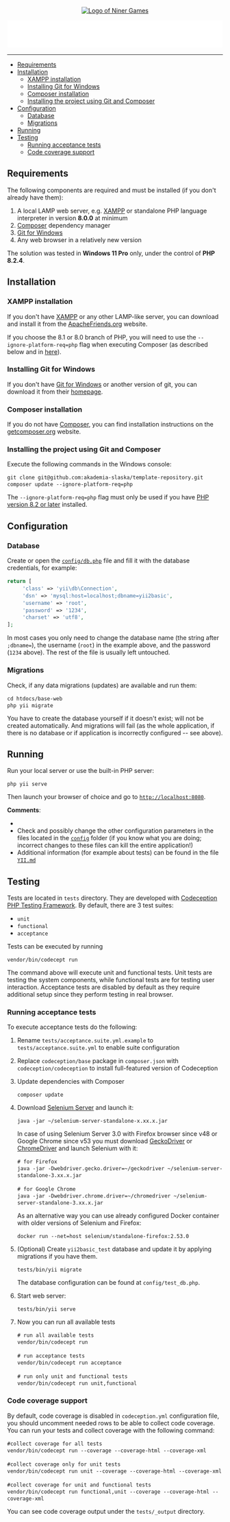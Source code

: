 <!--suppress ALL -->

<p align="center">
    <a href="https://www.ninergames.com/" target="_blank">
        <img src="https://ninergames.com/Niner-Games-Logo-for-GitHub.png" alt="Logo of Niner Games" width="300" height="238">
    </a>
</p>

<p align="center">
    <img src="TITLE.svg" width="600" height="63" alt="MagiEdit">
</p>

<hr>

- [Requirements](#requirements)
- [Installation](#installation)
    * [XAMPP installation](#xampp-installation)
    * [Installing Git for Windows](#installing-git-for-windows)
    * [Composer installation](#composer-installation)
    * [Installing the project using Git and Composer](#installing-the-project-using-git-and-composer)
- [Configuration](#configuration)
    * [Database](#database)
    * [Migrations](#migrations)
- [Running](#running)
- [Testing](#testing)
    * [Running acceptance tests](#running-acceptance-tests)
    * [Code coverage support](#code-coverage-support)

## Requirements

The following components are required and must be installed (if you don't already have them):

1. A local LAMP web server, e.g. [XAMPP](https://www.apachefriends.org/index.html) or standalone PHP language interpreter in version **8.0.0** at minimum
2. [Composer](http://getcomposer.org/) dependency manager
3. [Git for Windows](https://gitforwindows.org/)
4. Any web browser in a relatively new version

The solution was tested in **Windows 11 Pro** only, under the control of **PHP 8.2.4**.

## Installation

### XAMPP installation

If you don't have [XAMPP](https://www.apachefriends.org/index.html) or any other LAMP-like server, you can download and install it from the [ApacheFriends.org](https://www.apachefriends.org/download.html) website.

If you choose the 8.1 or 8.0 branch of PHP, you will need to use the `--ignore-platform-req=php` flag when executing Composer (as described below and in [here](https://forum.yiiframework.com/t/current-version-of-yii-2-not-ready-for-php-8-2/135156/2?u=trader)).

### Installing Git for Windows

If you don't have [Git for Windows](https://gitforwindows.org/) or another version of git, you can download it from their [homepage](https://gitforwindows.org/).

### Composer installation

If you do not have [Composer](http://getcomposer.org/), you can find installation instructions on the [getcomposer.org](http://getcomposer.org/doc/00-intro.md#installation-nix) website.

### Installing the project using Git and Composer

Execute the following commands in the Windows console:

~~~
git clone git@github.com:akademia-slaska/template-repository.git
composer update --ignore-platform-req=php
~~~

The `--ignore-platform-req=php` flag must only be used if you have [PHP version 8.2 or later](https://forum.yiiframework.com/t/current-version-of-yii-2-not-ready-for-php-8-2/135156/2?u=trejder) installed.

## Configuration

### Database

Create or open the [`config/db.php`](https://github.com/akademia-slaska/base-web/blob/main/config/db.php) file and fill it with the database credentials, for example:

```php
return [
     'class' => 'yii\db\Connection',
     'dsn' => 'mysql:host=localhost;dbname=yii2basic',
     'username' => 'root',
     'password' => '1234',
     'charset' => 'utf8',
];
```

In most cases you only need to change the database name (the string after `;dbname=`), the username (`root`) in the example above, and the password (`1234` above). The rest of the file is usually left untouched.

### Migrations

Check, if any data migrations (updates) are available and run them:

~~~
cd htdocs/base-web
php yii migrate
~~~

You have to create the database yourself if it doesn't exist; will not be created automatically. And migrations will fail (as the whole application, if there is no database or if application is incorrectly configured -- see above).

## Running

Run your local server or use the built-in PHP server:

~~~
php yii serve
~~~

Then launch your browser of choice and go to [`http://localhost:8080`](http://localhost:8080).

**Comments**:

-
- Check and possibly change the other configuration parameters in the files located in the [`config`](https://github.com/akademia-slaska/base-web/tree/main/config) folder (if you know what you are doing; incorrect changes to these files can kill the entire application!)
- Additional information (for example about tests) can be found in the file [`YII.md`](YII.md)

## Testing


Tests are located in `tests` directory. They are developed with [Codeception PHP Testing Framework](http://codeception.com/).
By default, there are 3 test suites:

- `unit`
- `functional`
- `acceptance`

Tests can be executed by running

```
vendor/bin/codecept run
```

The command above will execute unit and functional tests. Unit tests are testing the system components, while functional
tests are for testing user interaction. Acceptance tests are disabled by default as they require additional setup since
they perform testing in real browser.


### Running acceptance tests

To execute acceptance tests do the following:

1. Rename `tests/acceptance.suite.yml.example` to `tests/acceptance.suite.yml` to enable suite configuration

2. Replace `codeception/base` package in `composer.json` with `codeception/codeception` to install full-featured
   version of Codeception

3. Update dependencies with Composer

    ```
    composer update  
    ```

4. Download [Selenium Server](http://www.seleniumhq.org/download/) and launch it:

    ```
    java -jar ~/selenium-server-standalone-x.xx.x.jar
    ```

   In case of using Selenium Server 3.0 with Firefox browser since v48 or Google Chrome since v53 you must download [GeckoDriver](https://github.com/mozilla/geckodriver/releases) or [ChromeDriver](https://sites.google.com/a/chromium.org/chromedriver/downloads) and launch Selenium with it:

    ```
    # for Firefox
    java -jar -Dwebdriver.gecko.driver=~/geckodriver ~/selenium-server-standalone-3.xx.x.jar
    
    # for Google Chrome
    java -jar -Dwebdriver.chrome.driver=~/chromedriver ~/selenium-server-standalone-3.xx.x.jar
    ``` 

   As an alternative way you can use already configured Docker container with older versions of Selenium and Firefox:

    ```
    docker run --net=host selenium/standalone-firefox:2.53.0
    ```

5. (Optional) Create `yii2basic_test` database and update it by applying migrations if you have them.

   ```
   tests/bin/yii migrate
   ```

   The database configuration can be found at `config/test_db.php`.


6. Start web server:

    ```
    tests/bin/yii serve
    ```

7. Now you can run all available tests

   ```
   # run all available tests
   vendor/bin/codecept run

   # run acceptance tests
   vendor/bin/codecept run acceptance

   # run only unit and functional tests
   vendor/bin/codecept run unit,functional
   ```

### Code coverage support

By default, code coverage is disabled in `codeception.yml` configuration file, you should uncomment needed rows to be able
to collect code coverage. You can run your tests and collect coverage with the following command:

```
#collect coverage for all tests
vendor/bin/codecept run --coverage --coverage-html --coverage-xml

#collect coverage only for unit tests
vendor/bin/codecept run unit --coverage --coverage-html --coverage-xml

#collect coverage for unit and functional tests
vendor/bin/codecept run functional,unit --coverage --coverage-html --coverage-xml
```

You can see code coverage output under the `tests/_output` directory.
